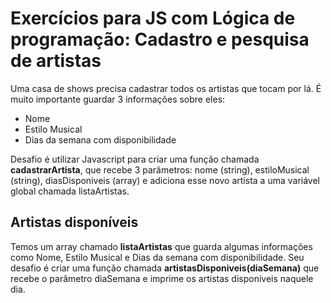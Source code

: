 # Exercícios para JS com Lógica de programação: Cadastro e pesquisa de artistas

Uma casa de shows precisa cadastrar todos os artistas que tocam por lá. É muito importante guardar 3 informações sobre eles:

-   Nome
-   Estilo Musical
-   Dias da semana com disponibilidade

Desafio é utilizar Javascript para criar uma função chamada **cadastrarArtista**, que recebe 3 parâmetros: nome (string), estiloMusical (string), diasDisponiveis (array) e adiciona esse novo artista a uma variável global chamada listaArtistas.

## Artistas disponíveis

Temos um array chamado **listaArtistas** que guarda algumas informações como Nome, Estilo Musical e Dias da semana com disponibilidade. Seu desafio é criar uma função chamada **artistasDisponiveis(diaSemana)** que recebe o parâmetro diaSemana e imprime os artistas disponíveis naquele dia.
